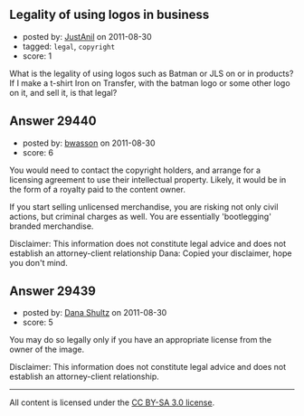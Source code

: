 ## Legality of using logos in business

- posted by: [JustAnil](https://stackexchange.com/users/-1/13032-justanil) on 2011-08-30
- tagged: `legal`, `copyright`
- score: 1

What is the legality of using logos such as Batman or JLS on or in products?  
If I make a t-shirt Iron on Transfer, with the batman logo or some other logo on it, and sell it, is that legal?  



## Answer 29440

- posted by: [bwasson](https://stackexchange.com/users/-1/12611-bwasson) on 2011-08-30
- score: 6

You would need to contact the copyright holders, and arrange for a licensing agreement to use their intellectual property. Likely, it would be in the form of a royalty paid to the content owner. 

If you start selling unlicensed merchandise, you are risking not only civil actions, but criminal charges as well. You are essentially 'bootlegging' branded merchandise. 

Disclaimer: This information does not constitute legal advice and does not establish an attorney-client relationship
Dana: Copied your disclaimer, hope you don't mind. 


## Answer 29439

- posted by: [Dana Shultz](https://stackexchange.com/users/-1/1841-dana-shultz) on 2011-08-30
- score: 5

You may do so legally only if you have an appropriate license from the owner of the image.

Disclaimer: This information does not constitute legal advice and does not establish an attorney-client relationship.



---

All content is licensed under the [CC BY-SA 3.0 license](https://creativecommons.org/licenses/by-sa/3.0/).
